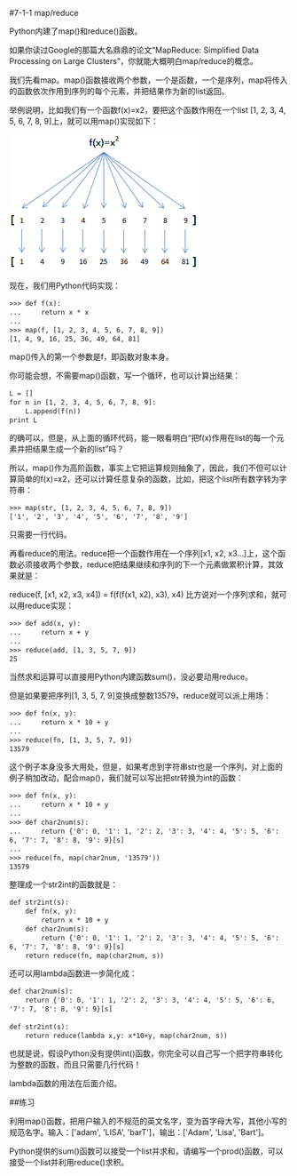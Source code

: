 #7-1-1 map/reduce


Python内建了map()和reduce()函数。

如果你读过Google的那篇大名鼎鼎的论文“MapReduce: Simplified Data Processing on Large Clusters”，你就能大概明白map/reduce的概念。

我们先看map。map()函数接收两个参数，一个是函数，一个是序列，map将传入的函数依次作用到序列的每个元素，并把结果作为新的list返回。

举例说明，比如我们有一个函数f(x)=x2，要把这个函数作用在一个list [1, 2, 3, 4, 5, 6, 7, 8, 9]上，就可以用map()实现如下：

![map](../image/chapter7/7-1-1-1.jpg)

现在，我们用Python代码实现：

	>>> def f(x):
	...     return x * x
	...
	>>> map(f, [1, 2, 3, 4, 5, 6, 7, 8, 9])
	[1, 4, 9, 16, 25, 36, 49, 64, 81]
map()传入的第一个参数是f，即函数对象本身。

你可能会想，不需要map()函数，写一个循环，也可以计算出结果：

	L = []
	for n in [1, 2, 3, 4, 5, 6, 7, 8, 9]:
	    L.append(f(n))
	print L
的确可以，但是，从上面的循环代码，能一眼看明白“把f(x)作用在list的每一个元素并把结果生成一个新的list”吗？

所以，map()作为高阶函数，事实上它把运算规则抽象了，因此，我们不但可以计算简单的f(x)=x2，还可以计算任意复杂的函数，比如，把这个list所有数字转为字符串：

	>>> map(str, [1, 2, 3, 4, 5, 6, 7, 8, 9])
	['1', '2', '3', '4', '5', '6', '7', '8', '9']
只需要一行代码。

再看reduce的用法。reduce把一个函数作用在一个序列[x1, x2, x3...]上，这个函数必须接收两个参数，reduce把结果继续和序列的下一个元素做累积计算，其效果就是：

reduce(f, [x1, x2, x3, x4]) = f(f(f(x1, x2), x3), x4)
比方说对一个序列求和，就可以用reduce实现：

	>>> def add(x, y):
	...     return x + y
	...
	>>> reduce(add, [1, 3, 5, 7, 9])
	25
当然求和运算可以直接用Python内建函数sum()，没必要动用reduce。

但是如果要把序列[1, 3, 5, 7, 9]变换成整数13579，reduce就可以派上用场：

	>>> def fn(x, y):
	...     return x * 10 + y
	...
	>>> reduce(fn, [1, 3, 5, 7, 9])
	13579
这个例子本身没多大用处，但是，如果考虑到字符串str也是一个序列，对上面的例子稍加改动，配合map()，我们就可以写出把str转换为int的函数：

	>>> def fn(x, y):
	...     return x * 10 + y
	...
	>>> def char2num(s):
	...     return {'0': 0, '1': 1, '2': 2, '3': 3, '4': 4, '5': 5, '6': 6, '7': 7, '8': 8, '9': 9}[s]
	...
	>>> reduce(fn, map(char2num, '13579'))
	13579
整理成一个str2int的函数就是：

	def str2int(s):
	    def fn(x, y):
	        return x * 10 + y
	    def char2num(s):
	        return {'0': 0, '1': 1, '2': 2, '3': 3, '4': 4, '5': 5, '6': 6, '7': 7, '8': 8, '9': 9}[s]
	    return reduce(fn, map(char2num, s))
还可以用lambda函数进一步简化成：
	
	def char2num(s):
	    return {'0': 0, '1': 1, '2': 2, '3': 3, '4': 4, '5': 5, '6': 6, '7': 7, '8': 8, '9': 9}[s]
	
	def str2int(s):
	    return reduce(lambda x,y: x*10+y, map(char2num, s))
也就是说，假设Python没有提供int()函数，你完全可以自己写一个把字符串转化为整数的函数，而且只需要几行代码！

lambda函数的用法在后面介绍。

##练习

利用map()函数，把用户输入的不规范的英文名字，变为首字母大写，其他小写的规范名字。输入：['adam', 'LISA', 'barT']，输出：['Adam', 'Lisa', 'Bart']。

Python提供的sum()函数可以接受一个list并求和，请编写一个prod()函数，可以接受一个list并利用reduce()求积。